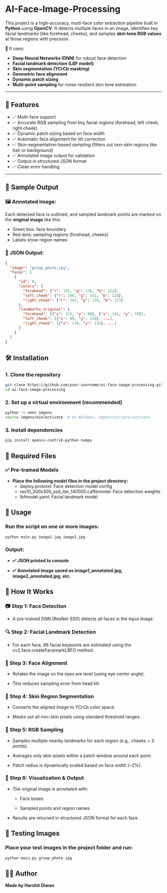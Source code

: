 # AI-Face-Image-Processing
This project is a high-accuracy, multi-face color extraction pipeline built in **Python** using **OpenCV**. It detects multiple faces in an image, identifies key facial landmarks (like forehead, cheeks), and samples **skin tone RGB values** at those regions with precision.

🚀 It uses:
- **Deep Neural Networks (DNN)** for robust face detection
- **Facial landmark detection (LBF model)**
- **Skin segmentation (YCrCb masking)**
- **Geometric face alignment**
- **Dynamic patch sizing**
- **Multi-point sampling** for noise-resilient skin tone estimation

---

## 📌 Features

- ✅ Multi-face support  
- ✅ Accurate RGB sampling from key facial regions (forehead, left cheek, right cheek)  
- ✅ Dynamic patch sizing based on face width  
- ✅ Automatic face alignment for tilt correction  
- ✅ Skin-segmentation-based sampling (filters out non-skin regions like hair or background)  
- ✅ Annotated image output for validation  
- ✅ Output in structured JSON format  
- ✅ Clean error handling

---

## 📂 Sample Output

### 🖼️ Annotated Image:
Each detected face is outlined, and sampled landmark points are marked on the **original image** like this:

- Green box: face boundary  
- Red dots: sampling regions (forehead, cheeks)  
- Labels show region names  

### 🧾 JSON Output:
```json
{
  "image": "group_photo.jpg",
  "faces": [
    {
      "id": 0,
      "colors": {
        "forehead": {"r": 191, "g": 138, "b": 122},
        "left_cheek": {"r": 198, "g": 142, "b": 128},
        "right_cheek": {"r": 193, "g": 139, "b": 123}
      },
      "landmarks_original": {
        "forehead": [{"x": 123, "y": 80}, {"x": 141, "y": 78}],
        "left_cheek": [{"x": 90, "y": 130}, ...],
        "right_cheek": [{"x": 170, "y": 132}, ...]
      }
    }
  ]
}
```
## 🛠 Installation

### 1. Clone the repository

```bash
git clone https://github.com/your-username/ai-face-image-processing.git
cd ai-face-image-processing
```

### 2. Set up a virtual environment (recommended)

```bash
python -m venv imgenv
source imgenv/bin/activate  # On Windows: imgenv\Scripts\activate
```

### 3. Install dependencies

```bash
pip install opencv-contrib-python numpy
```

## 📁 Required Files

### ✅ Pre-trained Models

- **Place the following model files in the project directory:**
    - deploy.prototxt: Face detection model config
    - res10_300x300_ssd_iter_140000.caffemodel:	Face detection weights
    - lbfmodel.yaml: Facial landmark model


## 🚀 Usage

### Run the script on one or more images:

```bash
python main.py image1.jpg image2.jpg
```
### Output:
 - **✅ JSON printed to console**

 - **✅ Annotated image saved as image1_annotated.jpg, image2_annotated.jpg, etc.**


## 🧠 How It Works

### 📷 Step 1: Face Detection
 - A pre-trained DNN (ResNet SSD) detects all faces in the input image.

### 🔍 Step 2: Facial Landmark Detection
 - For each face, 68 facial keypoints are estimated using the cv2.face.createFacemarkLBF() method.

### 🎯 Step 3: Face Alignment
 - Rotates the image so the eyes are level (using eye center angle).

 - This reduces sampling error from head tilt.

### 🧪 Step 4: Skin Region Segmentation
 - Converts the aligned image to YCrCb color space.

 - Masks out all non-skin pixels using standard threshold ranges.

### 🧬 Step 5: RGB Sampling
 - Samples multiple nearby landmarks for each region (e.g., cheeks = 3 points).

 - Averages only skin-pixels within a patch window around each point.

 - Patch radius is dynamically scaled based on face width (~2%).

### 🧵 Step 6: Visualization & Output
 - The original image is annotated with:

   - Face boxes

   - Sampled points and region names

 - Results are returned in structured JSON format for each face.

## 🧪 Testing Images

### Place your test images in the project folder and run:

```bash
python main.py group_photo.jpg
```

## 🙋‍♂️ Author

**Made by Harshit Diwan**
